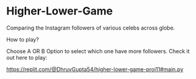 # Higher-Lower-Game
Comparing the Instagram followers of various celebs across globe.

How to play?

Choose A OR B Option to select which one have more followers. Check it out here to play: 

https://replit.com/@DhruvGupta54/higher-lower-game-proj11#main.py
